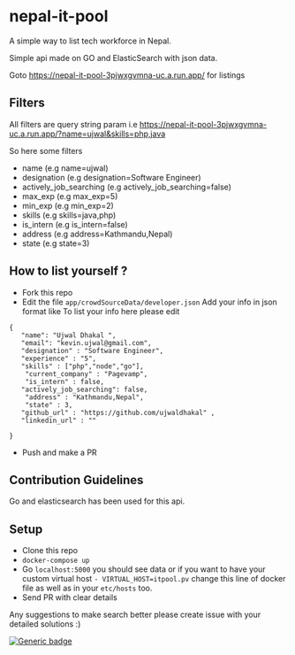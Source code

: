 # nepal-it-pool
A simple way to list tech workforce in Nepal.

Simple api made on GO and ElasticSearch with json data.

Goto https://nepal-it-pool-3pjwxgvmna-uc.a.run.app/ for listings     

## Filters

All filters are query string param i.e https://nepal-it-pool-3pjwxgvmna-uc.a.run.app/?name=ujwal&skills=php,java

So here some filters 

* name (e.g name=ujwal)
* designation (e.g designation=Software Engineer) 
* actively_job_searching (e.g actively_job_searching=false)
* max_exp (e.g max_exp=5)
* min_exp (e.g min_exp=2)
* skills (e.g skills=java,php)
* is_intern (e.g is_intern=false)
* address (e.g address=Kathmandu,Nepal)
* state (e.g state=3)

 
 
 ## How to list yourself ?
 * Fork this repo
 * Edit the file `app/crowdSourceData/developer.json` Add your info in json format like
 To list your info here please edit 
 
 ```
 {
    "name": "Ujwal Dhakal ",
    "email": "kevin.ujwal@gmail.com",
    "designation" : "Software Engineer",
    "experience" : "5",
    "skills" : ["php","node","go"],
     "current_company" : "Pagevamp",
     "is_intern" : false,
    "actively_job_searching": false,
     "address" : "Kathmandu,Nepal",
     "state" : 3,
    "github_url" : "https://github.com/ujwaldhakal" ,
    "linkedin_url" : ""
     
 }
```
* Push and make a PR
    
  
## Contribution Guidelines
Go and elasticsearch has been used for this api.

## Setup
* Clone this repo
* `docker-compose up`
* Go `localhost:5000` you should see data or if you want to have your custom virtual host `- VIRTUAL_HOST=itpool.pv` change this line of docker file as well as in your `etc/hosts` too.
* Send PR with clear details 


Any suggestions to make search better please create issue with your detailed solutions :) 

[![Generic badge](https://github.com/ujwaldhakal/nepal-it-pool/workflows/Build%20and%20Push/badge.svg)](https://github.com/ujwaldhakal/nepal-it-pool/actions)
